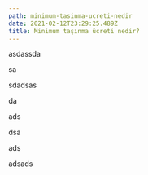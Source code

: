 ```yaml
---
path: minimum-tasinma-ucreti-nedir
date: 2021-02-12T23:29:25.489Z
title: Minimum taşınma ücreti nedir?
---
```

asdassda

sa



sdadsas

da

ads

dsa

ads

adsads
